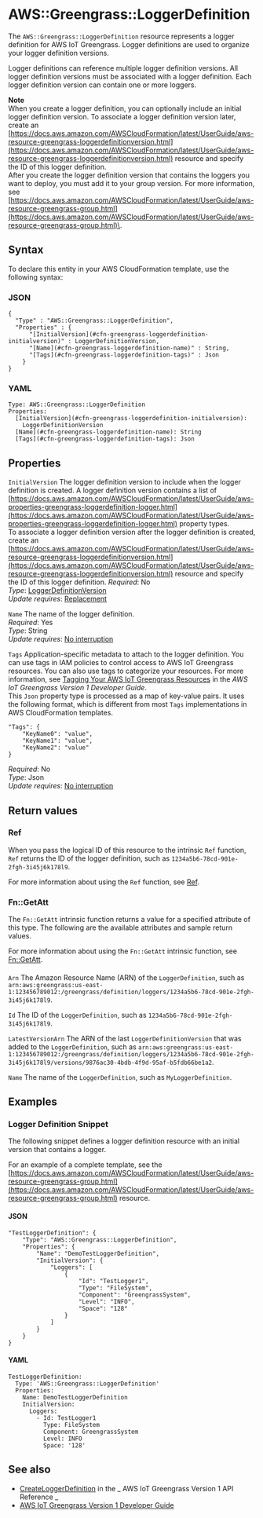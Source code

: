 # AWS::Greengrass::LoggerDefinition<a name="aws-resource-greengrass-loggerdefinition"></a>

The `AWS::Greengrass::LoggerDefinition` resource represents a logger definition for AWS IoT Greengrass\. Logger definitions are used to organize your logger definition versions\.

Logger definitions can reference multiple logger definition versions\. All logger definition versions must be associated with a logger definition\. Each logger definition version can contain one or more loggers\.

**Note**  
When you create a logger definition, you can optionally include an initial logger definition version\. To associate a logger definition version later, create an [https://docs.aws.amazon.com/AWSCloudFormation/latest/UserGuide/aws-resource-greengrass-loggerdefinitionversion.html](https://docs.aws.amazon.com/AWSCloudFormation/latest/UserGuide/aws-resource-greengrass-loggerdefinitionversion.html) resource and specify the ID of this logger definition\.  
After you create the logger definition version that contains the loggers you want to deploy, you must add it to your group version\. For more information, see [https://docs.aws.amazon.com/AWSCloudFormation/latest/UserGuide/aws-resource-greengrass-group.html](https://docs.aws.amazon.com/AWSCloudFormation/latest/UserGuide/aws-resource-greengrass-group.html)\.

## Syntax<a name="aws-resource-greengrass-loggerdefinition-syntax"></a>

To declare this entity in your AWS CloudFormation template, use the following syntax:

### JSON<a name="aws-resource-greengrass-loggerdefinition-syntax.json"></a>

```
{
  "Type" : "AWS::Greengrass::LoggerDefinition",
  "Properties" : {
      "[InitialVersion](#cfn-greengrass-loggerdefinition-initialversion)" : LoggerDefinitionVersion,
      "[Name](#cfn-greengrass-loggerdefinition-name)" : String,
      "[Tags](#cfn-greengrass-loggerdefinition-tags)" : Json
    }
}
```

### YAML<a name="aws-resource-greengrass-loggerdefinition-syntax.yaml"></a>

```
Type: AWS::Greengrass::LoggerDefinition
Properties:
  [InitialVersion](#cfn-greengrass-loggerdefinition-initialversion):
    LoggerDefinitionVersion
  [Name](#cfn-greengrass-loggerdefinition-name): String
  [Tags](#cfn-greengrass-loggerdefinition-tags): Json
```

## Properties<a name="aws-resource-greengrass-loggerdefinition-properties"></a>

`InitialVersion` <a name="cfn-greengrass-loggerdefinition-initialversion"></a>
The logger definition version to include when the logger definition is created\. A logger definition version contains a list of [https://docs.aws.amazon.com/AWSCloudFormation/latest/UserGuide/aws-properties-greengrass-loggerdefinition-logger.html](https://docs.aws.amazon.com/AWSCloudFormation/latest/UserGuide/aws-properties-greengrass-loggerdefinition-logger.html) property types\.  
To associate a logger definition version after the logger definition is created, create an [https://docs.aws.amazon.com/AWSCloudFormation/latest/UserGuide/aws-resource-greengrass-loggerdefinitionversion.html](https://docs.aws.amazon.com/AWSCloudFormation/latest/UserGuide/aws-resource-greengrass-loggerdefinitionversion.html) resource and specify the ID of this logger definition\.
_Required_: No  
_Type_: [LoggerDefinitionVersion](aws-properties-greengrass-loggerdefinition-loggerdefinitionversion.md)  
_Update requires_: [Replacement](https://docs.aws.amazon.com/AWSCloudFormation/latest/UserGuide/using-cfn-updating-stacks-update-behaviors.html#update-replacement)

`Name` <a name="cfn-greengrass-loggerdefinition-name"></a>
The name of the logger definition\.  
_Required_: Yes  
_Type_: String  
_Update requires_: [No interruption](https://docs.aws.amazon.com/AWSCloudFormation/latest/UserGuide/using-cfn-updating-stacks-update-behaviors.html#update-no-interrupt)

`Tags` <a name="cfn-greengrass-loggerdefinition-tags"></a>
Application\-specific metadata to attach to the logger definition\. You can use tags in IAM policies to control access to AWS IoT Greengrass resources\. You can also use tags to categorize your resources\. For more information, see [Tagging Your AWS IoT Greengrass Resources](https://docs.aws.amazon.com/greengrass/latest/developerguide/tagging.html) in the _AWS IoT Greengrass Version 1 Developer Guide_\.  
This `Json` property type is processed as a map of key\-value pairs\. It uses the following format, which is different from most `Tags` implementations in AWS CloudFormation templates\.

```
"Tags": {
    "KeyName0": "value",
    "KeyName1": "value",
    "KeyName2": "value"
}
```

_Required_: No  
_Type_: Json  
_Update requires_: [No interruption](https://docs.aws.amazon.com/AWSCloudFormation/latest/UserGuide/using-cfn-updating-stacks-update-behaviors.html#update-no-interrupt)

## Return values<a name="aws-resource-greengrass-loggerdefinition-return-values"></a>

### Ref<a name="aws-resource-greengrass-loggerdefinition-return-values-ref"></a>

When you pass the logical ID of this resource to the intrinsic `Ref` function, `Ref` returns the ID of the logger definition, such as `1234a5b6-78cd-901e-2fgh-3i45j6k178l9`\.

For more information about using the `Ref` function, see [Ref](https://docs.aws.amazon.com/AWSCloudFormation/latest/UserGuide/intrinsic-function-reference-ref.html)\.

### Fn::GetAtt<a name="aws-resource-greengrass-loggerdefinition-return-values-fn--getatt"></a>

The `Fn::GetAtt` intrinsic function returns a value for a specified attribute of this type\. The following are the available attributes and sample return values\.

For more information about using the `Fn::GetAtt` intrinsic function, see [Fn::GetAtt](https://docs.aws.amazon.com/AWSCloudFormation/latest/UserGuide/intrinsic-function-reference-getatt.html)\.

#### <a name="aws-resource-greengrass-loggerdefinition-return-values-fn--getatt-fn--getatt"></a>

`Arn` <a name="Arn-fn::getatt"></a>
The Amazon Resource Name \(ARN\) of the `LoggerDefinition`, such as `arn:aws:greengrass:us-east-1:123456789012:/greengrass/definition/loggers/1234a5b6-78cd-901e-2fgh-3i45j6k178l9`\.

`Id` <a name="Id-fn::getatt"></a>
The ID of the `LoggerDefinition`, such as `1234a5b6-78cd-901e-2fgh-3i45j6k178l9`\.

`LatestVersionArn` <a name="LatestVersionArn-fn::getatt"></a>
The ARN of the last `LoggerDefinitionVersion` that was added to the `LoggerDefinition`, such as `arn:aws:greengrass:us-east-1:123456789012:/greengrass/definition/loggers/1234a5b6-78cd-901e-2fgh-3i45j6k178l9/versions/9876ac30-4bdb-4f9d-95af-b5fdb66be1a2`\.

`Name` <a name="Name-fn::getatt"></a>
The name of the `LoggerDefinition`, such as `MyLoggerDefinition`\.

## Examples<a name="aws-resource-greengrass-loggerdefinition--examples"></a>

### Logger Definition Snippet<a name="aws-resource-greengrass-loggerdefinition--examples--Logger_Definition_Snippet"></a>

The following snippet defines a logger definition resource with an initial version that contains a logger\.

For an example of a complete template, see the [https://docs.aws.amazon.com/AWSCloudFormation/latest/UserGuide/aws-resource-greengrass-group.html](https://docs.aws.amazon.com/AWSCloudFormation/latest/UserGuide/aws-resource-greengrass-group.html) resource\.

#### JSON<a name="aws-resource-greengrass-loggerdefinition--examples--Logger_Definition_Snippet--json"></a>

```
"TestLoggerDefinition": {
    "Type": "AWS::Greengrass::LoggerDefinition",
    "Properties": {
        "Name": "DemoTestLoggerDefinition",
        "InitialVersion": {
            "Loggers": [
                {
                    "Id": "TestLogger1",
                    "Type": "FileSystem",
                    "Component": "GreengrassSystem",
                    "Level": "INFO",
                    "Space": "128"
                }
            ]
        }
    }
}
```

#### YAML<a name="aws-resource-greengrass-loggerdefinition--examples--Logger_Definition_Snippet--yaml"></a>

```
TestLoggerDefinition:
  Type: 'AWS::Greengrass::LoggerDefinition'
  Properties:
    Name: DemoTestLoggerDefinition
    InitialVersion:
      Loggers:
        - Id: TestLogger1
          Type: FileSystem
          Component: GreengrassSystem
          Level: INFO
          Space: '128'
```

## See also<a name="aws-resource-greengrass-loggerdefinition--seealso"></a>

- [CreateLoggerDefinition](https://docs.aws.amazon.com/greengrass/latest/apireference/createloggerdefinition-post.html) in the _ AWS IoT Greengrass Version 1 API Reference _
- [AWS IoT Greengrass Version 1 Developer Guide](https://docs.aws.amazon.com/greengrass/latest/developerguide/)
